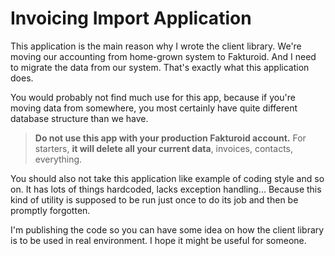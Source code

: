 ﻿Invoicing Import Application
============================

This application is the main reason why I wrote the client library. We're moving our accounting from home-grown system to Fakturoid. And I need to migrate the data from our system. That's exactly what this application does.

You would probably not find much use for this app, because if you're moving data from somewhere, you most certainly have quite different database structure than we have.

> **Do not use this app with your production Fakturoid account.** For starters, **it will delete all your current data**, invoices, contacts, everything.

You should also not take this application like example of coding style and so on. It has lots of things hardcoded, lacks exception handling... Because this kind of utility is supposed to be run just once to do its job and then be promptly forgotten.

I'm publishing the code so you can have some idea on how the client library is to be used in real environment. I hope it might be useful for someone.